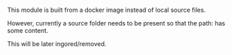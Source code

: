 This module is built from a docker image instead of local source files.

However, currently a source folder needs to be present so that the path: has some content.

This will be later ingored/removed.